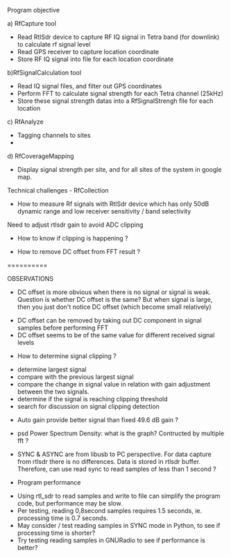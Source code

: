 Program objective

a) RfCapture tool
- Read RtlSdr device to capture RF IQ signal in Tetra band (for downlink) to calculate rf signal level
- Read GPS receiver to capture location coordinate
- Store RF IQ signal into file for each location coordinate

b)RfSignalCalculation tool
- Read IQ signal files, and filter out GPS coordinates
- Perform FFT to calculate signal strength for each Tetra channel (25kHz)
- Store these signal strength datas into a RfSignalStrengh file for each location

c) RfAnalyze
- Tagging channels to sites
- 
d) RfCoverageMapping
- Display signal strength per site, and for all sites of the system in google map.

Technical challenges - RfCollection
- How to measure Rf signals with RtlSdr device which has only 50dB dynamic range and low receiver sensitivity / band selectivity

Need to adjust rtlsdr gain to avoid ADC clipping
+ How to know if clipping is happening ?

+ How to remove DC offset from FFT result ?

==========

OBSERVATIONS
- DC offset is more obvious when there is no signal or signal is weak. Question is whether DC offset is the same? But when signal is large, then you just don't notice DC offset (which become small relatively)
+ DC offset can be removed by taking out DC component in signal samples before performing FFT
+ DC offset seems to be of the same value for different received signal levels

- How to determine signal clipping ?
+ determine largest signal
+ compare with the previous largest signal
+ compare the change in signal value in relation with gain adjustment between the two signals.
+ determine if the signal is reaching clipping threshold
+ search for discussion on signal clipping detection

- Auto gain provide better signal than fixed 49.6 dB gain ?

- psd Power Spectrum Density: what is the graph? Contructed by multiple fft ?

- SYNC & ASYNC are from libusb to PC perspective. For data capture from rtlsdr there is no differences. Data is stored in rtlsdr buffer.
  Therefore, can use read sync to read samples of less than 1 second ?

- Program performance
+ Using rtl_sdr to read samples and write to file can simplify the program code, but performance may be slow.
+ Per testing, reading 0,8second samples requires 1.5 seconds, ie. processing time is 0.7 seconds.
+ May consider / test reading samples in SYNC mode in Python, to see if processing time is shorter?
+ Try testing reading samples in GNURadio to see if performance is better?
